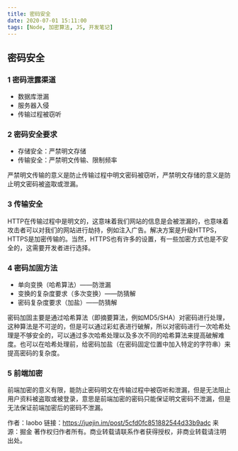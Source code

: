 ```yaml
---
title: 密码安全
date: 2020-07-01 15:11:00
tags: [Node, 加密算法, JS, 开发笔记]
---
```




## 密码安全

### 1 密码泄露渠道

- 数据库泄漏
- 服务器入侵
- 传输过程被窃听

### 2 密码安全要求

- 存储安全：严禁明文存储
- 传输安全：严禁明文传输、限制频率

严禁明文传输的意义是防止传输过程中明文密码被窃听，严禁明文存储的意义是防止明文密码被盗取或泄漏。

### 3 传输安全

HTTP在传输过程中是明文的，这意味着我们网站的信息是会被泄漏的，也意味着攻击者可以对我们的网站进行劫持，例如注入广告。解决方案是升级HTTPS，HTTPS是加密传输的。当然，HTTPS也有许多的设置，有一些加密方式也是不安全的，这需要开发者进行选择。

### 4 密码加固方法

- 单向变换（哈希算法）——防泄漏
- 变换的复杂度要求（多次变换）——防猜解
- 密码复杂度要求（加盐）——防猜解

密码加固主要是通过哈希算法（即摘要算法，例如MD5/SHA）对密码进行处理，这种算法是不可逆的，但是可以通过彩虹表进行破解，所以对密码进行一次哈希处理是不够安全的，可以通过多次哈希处理以及多次不同的哈希算法来提高破解难度。也可以在哈希处理前，给密码加盐（在密码固定位置中加入特定的字符串）来提高密码的复杂度。

### 5 前端加密

前端加密的意义有限，能防止密码明文在传输过程中被窃听和泄漏，但是无法阻止用户资料被盗取或被登录，意思是前端加密的密码只能保证明文密码不泄漏，但是无法保证前端加密后的密码不泄漏。


作者：laobo
链接：https://juejin.im/post/5cfd0fc851882544d33b9adc
来源：掘金
著作权归作者所有。商业转载请联系作者获得授权，非商业转载请注明出处。